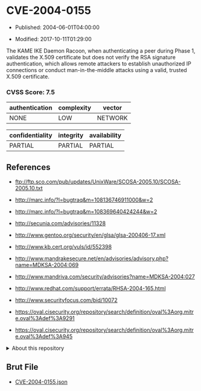 # CVE-2004-0155

- Published: 2004-06-01T04:00:00

- Modified: 2017-10-11T01:29:00

The KAME IKE Daemon Racoon, when authenticating a peer during Phase 1, validates the X.509 certificate but does not verify the RSA signature authentication, which allows remote attackers to establish unauthorized IP connections or conduct man-in-the-middle attacks using a valid, trusted X.509 certificate.

### CVSS Score: **7.5**

| authentication | complexity | vector |
| --- | --- | --- |
| NONE | LOW | NETWORK |

| confidentiality | integrity | availability |
| --- | --- | --- |
| PARTIAL | PARTIAL | PARTIAL |

## References

* ftp://ftp.sco.com/pub/updates/UnixWare/SCOSA-2005.10/SCOSA-2005.10.txt

* http://marc.info/?l=bugtraq&m=108136746911000&w=2

* http://marc.info/?l=bugtraq&m=108369640424244&w=2

* http://secunia.com/advisories/11328

* http://www.gentoo.org/security/en/glsa/glsa-200406-17.xml

* http://www.kb.cert.org/vuls/id/552398

* http://www.mandrakesecure.net/en/advisories/advisory.php?name=MDKSA-2004:069

* http://www.mandriva.com/security/advisories?name=MDKSA-2004:027

* http://www.redhat.com/support/errata/RHSA-2004-165.html

* http://www.securityfocus.com/bid/10072

* https://oval.cisecurity.org/repository/search/definition/oval%3Aorg.mitre.oval%3Adef%3A9291

* https://oval.cisecurity.org/repository/search/definition/oval%3Aorg.mitre.oval%3Adef%3A945

<details>
<summary>About this repository</summary> 

  This repository is part of the project [Live Hack CVE](https://github.com/Live-Hack-CVE). Main website can be found [www.live-hack.org](https://www.live-hack.org) 
  
  Made by [Sn0wAlice](https://github.com/Sn0wAlice) for the people that care about security and need to have a feed of the latest CVEs. Hope you enjoy it, don't forget to star the repo and follow me on [Twitter](https://twitter.com/Sn0wAlice) and [Github](https://github.com/Sn0wAlice). And that is my [personnal website](https://www.alice-snow.me/)

  - [Home Page](https://github.com/Live-Hack-CVE)
  - [Framework](https://github.com/Live-Hack-CVE/cve-framework)
  - [CVE database](https://github.com/Live-Hack-CVE/full_database)
  - [Changelog](https://github.com/Live-Hack-CVE/Changelog)
</details>

## Brut File

* [CVE-2004-0155.json](https://raw.githubusercontent.com/Live-Hack-CVE/full_database/main/cves/2004/CVE-2004-0155.json)

